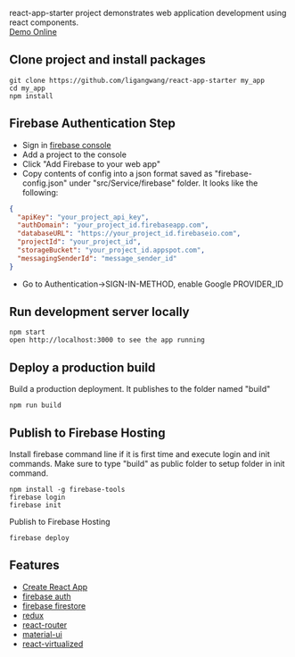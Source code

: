 react-app-starter project demonstrates web application development using react components.<br>
[Demo Online](https://react-web-app-starter.firebaseapp.com/)<br>

## Clone project and install packages
```console
git clone https://github.com/ligangwang/react-app-starter my_app
cd my_app
npm install
```

## Firebase Authentication Step
- Sign in [firebase console](https://console.firebase.google.com)
- Add a project to the console
- Click "Add Firebase to your web app"
- Copy contents of config into a json format saved as "firebase-config.json" under "src/Service/firebase" folder. It looks like the following:
```json
{
  "apiKey": "your_project_api_key",
  "authDomain": "your_project_id.firebaseapp.com",
  "databaseURL": "https://your_project_id.firebaseio.com",
  "projectId": "your_project_id",
  "storageBucket": "your_project_id.appspot.com",
  "messagingSenderId": "message_sender_id"
}
```
- Go to Authentication->SIGN-IN-METHOD, enable Google PROVIDER_ID

## Run development server locally
```console
npm start
open http://localhost:3000 to see the app running
```
## Deploy a production build
Build a production deployment. It publishes to the folder named "build"
```console
npm run build
```
## Publish to Firebase Hosting
Install firebase command line if it is first time
and execute login and init commands. Make sure to type "build" as public folder to setup folder in init command.
```console
npm install -g firebase-tools
firebase login
firebase init
```
Publish to Firebase Hosting
```console
firebase deploy
```

## Features
- [Create React App](https://github.com/facebookincubator/create-react-app)
- [firebase auth](https://firebase.google.com/docs/auth/)
- [firebase firestore](https://firebase.google.com/docs/reference/js/firebase.firestore)
- [redux](https://github.com/reactjs/redux/tree/master/docs)
- [react-router](https://github.com/ReactTraining/react-router)
- [material-ui](https://github.com/mui-org/material-ui)
- [react-virtualized](https://github.com/bvaughn/react-virtualized)
